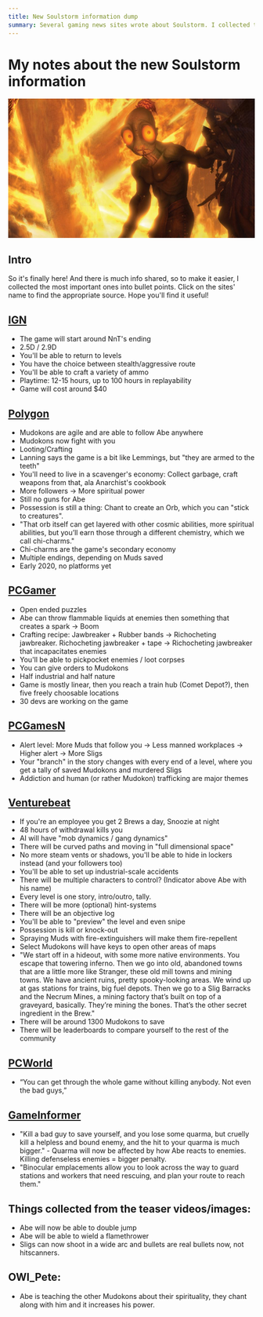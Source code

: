 ```yaml
---
title: New Soulstorm information dump
summary: Several gaming news sites wrote about Soulstorm. I collected the important bits out here.
---
```


# My notes about the new Soulstorm information

![](/imgs/ss_trailer.jpg)

## Intro

So it's finally here! And there is much info shared, so to make it easier, I
collected the most important ones into bullet points. Click on the sites' name
to find the appropriate source. Hope you'll find it useful!

## [IGN](https://www.ign.com/articles/2019/05/13/oddworld-soulstorm-preview-a-the-oddworld-quintology-lives-and-its-prettier-than-ever?sf102565170=1)
* The game will start around NnT's ending
* 2.5D / 2.9D
* You'll be able to return to levels
* You have the choice between stealth/aggressive route
* You'll be able to craft a variety of ammo
* Playtime: 12-15 hours, up to 100 hours in replayability
* Game will cost around $40

## [Polygon](https://www.polygon.com/2019/5/13/18564512/oddworld-soulstorm-preview-lorne-lanning-interview)
* Mudokons are agile and are able to follow Abe anywhere
* Mudokons now fight with you
* Looting/Crafting
* Lanning says the game is a bit like Lemmings, but "they are armed to the teeth"
* You'll need to live in a scavenger's economy: Collect garbage, craft weapons from that, ala Anarchist's cookbook
* More followers -> More spiritual power
* Still no guns for Abe
* Possession is still a thing: Chant to create an Orb, which you can "stick to creatures".
* "That orb itself can get layered with other cosmic abilities, more spiritual abilities, but you’ll earn those through a different chemistry, which we call chi-charms."
* Chi-charms are the game's secondary economy
* Multiple endings, depending on Muds saved
* Early 2020, no platforms yet

## [PCGamer](https://www.pcgamer.com/oddworld-soulstorm-impressions/)
* Open ended puzzles
* Abe can throw flammable liquids at enemies then something that creates a spark -> Boom
* Crafting recipe: Jawbreaker + Rubber bands -> Richocheting jawbreaker. Richocheting jawbreaker + tape -> Richocheting jawbreaker that incapacitates enemies
* You'll be able to pickpocket enemies / loot corpses
* You can give orders to Mudokons
* Half industrial and half nature
* Game is mostly linear, then you reach a train hub (Comet Depot?), then five freely choosable locations
* 30 devs are working on the game

## [PCGamesN](https://www.pcgamesn.com/oddworld-soulstorm/oddworld-soulstorm-abes-exoddus)
* Alert level: More Muds that follow you -> Less manned workplaces -> Higher alert -> More Sligs
* Your "branch" in the story changes with every end of a level, where you get a tally of saved Mudokons and murdered Sligs
* Addiction and human (or rather Mudokon) trafficking are major themes

## [Venturebeat](https://venturebeat.com/2019/05/13/how-lorne-lanning-re-imagined-abes-exoddus-as-oddworld-soulstorm/)
* If you're an employee you get 2 Brews a day, Snoozie at night
* 48 hours of withdrawal kills you
* AI will have "mob dynamics / gang dynamics"
* There will be curved paths and moving in "full dimensional space"
* No more steam vents or shadows, you'll be able to hide in lockers instead (and your followers too)
* You'll be able to set up industrial-scale accidents
* There will be multiple characters to control? (Indicator above Abe with his name)
* Every level is one story, intro/outro, tally.
* There will be more (optional) hint-systems
* There will be an objective log
* You'll be able to "preview" the level and even snipe
* Possession is kill or knock-out
* Spraying Muds with fire-extinguishers will make them fire-repellent
* Select Mudokons will have keys to open other areas of maps
* "We start off in a hideout, with some more native environments. You escape that towering inferno. Then we go into old, abandoned towns that are a little more like Stranger, these old mill towns and mining towns. We have ancient ruins, pretty spooky-looking areas. We wind up at gas stations for trains, big fuel depots. Then we go to a Slig Barracks and the Necrum Mines, a mining factory that’s built on top of a graveyard, basically. They’re mining the bones. That’s the other secret ingredient in the Brew."
* There will be around 1300 Mudokons to save
* There will be leaderboards to compare yourself to the rest of the community

## [PCWorld](https://www.eurogamer.net/articles/2019-05-13-oddworld-soulstorm-the-quintology-is-back-on)
* “You can get through the whole game without killing anybody. Not even the bad guys,”

## [GameInformer](https://www.gameinformer.com/preview/2019/05/13/the-new-true-sequel-20-years-later)
* "Kill a bad guy to save yourself, and you lose some quarma, but cruelly kill a helpless and bound enemy, and the hit to your quarma is much bigger." - Quarma will now be affected by how Abe reacts to enemies. Killing defenseless enemies = bigger penalty.
* "Binocular emplacements allow you to look across the way to guard stations and workers that need rescuing, and plan your route to reach them."

## Things collected from the teaser videos/images:
* Abe will now be able to double jump
* Abe will be able to wield a flamethrower
* Sligs can now shoot in a wide arc and bullets are real bullets now, not hitscanners.

## OWI_Pete:
* Abe is teaching the other Mudokons about their spirituality, they chant along with him and it increases his power.
